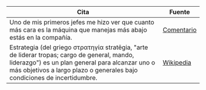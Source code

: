 

 |Cita|Fuente
 |-|-
 |Uno de mis primeros jefes me hizo ver que cuanto más cara es la máquina que manejas más abajo estás en la compañía.|[Comentario](https://www.enriquedans.com/2023/01/cuando-el-algoritmo-piensa-por-ti.html#comment-491865)
 |Estrategia (del griego στρατηγία stratēgia, "arte de liderar tropas; cargo de general, mando, liderazgo") es un plan general para alcanzar uno o más objetivos a largo plazo o generales bajo condiciones de incertidumbre.|[Wikipedia](https://en.wikipedia.org/wiki/Strategy)
